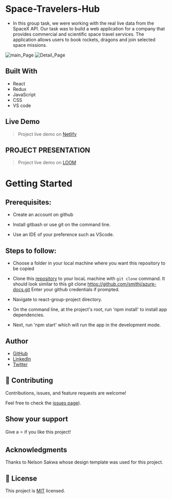 # Space-Travelers-Hub
- In this group task, we were working with the real live data from the SpaceX API. Our task was to build a web application for a company that provides commercial and scientific space travel services. The application allows users to book rockets, dragons and join selected space missions.

![main_Page](https://github.com/zemola/metrics-webapp/blob/feature/basic-structure/src/images/main.png)
![Detail_Page](https://github.com/zemola/metrics-webapp/blob/feature/basic-structure/src/images/detail.png)

## Built With

- React
- Redux
- JavaScript
- CSS
- VS code

## Live Demo

> Project live demo on [Netlify](https://coviid-webapp.netlify.app/)

## PROJECT PRESENTATION

> Project live demo on [LOOM](https://www.loom.com/share/684ec67477ea4b3995e448a328a6ff30)

# Getting Started
## Prerequisites:


- Create an account on github

- Install gitbash or use git on the command line.

- Use an IDE of your preference such as VScode.

## Steps to follow:

- Choose a folder in your local machine where you want this repository to be copied

- Clone this [repository](https://github.com/zemola/metrics-webapp.git) to your locaL machine with `git clone` command.
It should look similar to this git clone https://github.com/smithj/azure-docs.git Enter your github credentials if prompted.

- Navigate to react-group-project directory.

- On the command line, at the project's root, run 'npm install' to install app dependencies.

- Next, run 'npm start' which will run the app in the development mode.


## Author


- [GitHub](https://github.com/zemola)
- [LinkedIn](https://www.linkedin.com/in/olatunjiazeem/)
- [Twitter](https://twitter.com/zemolat)

## 🤝 Contributing

Contributions, issues, and feature requests are welcome!

Feel free to check the [issues page](https://github.com/zemola/metrics-webapp/issues)).

## Show your support

Give a ⭐️ if you like this project!

## Acknowledgments
Thanks to Nelson Sakwa whose design template was used for this project.

## 📝 License

This project is [MIT](./MIT.md) licensed.
